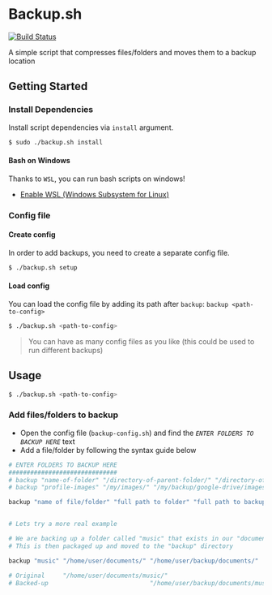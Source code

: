 # Backup.sh

[![Build Status](https://travis-ci.org/hmerritt/backup-script.svg?branch=master)](https://travis-ci.org/hmerritt/backup-script)

A simple script that compresses files/folders and moves them to a backup location




## Getting Started


### Install Dependencies
Install script dependencies via `install` argument.

```bash
$ sudo ./backup.sh install
```

#### Bash on Windows
Thanks to `WSL`, you can run bash scripts on windows!

- [Enable WSL (Windows Subsystem for Linux)](https://docs.microsoft.com/en-us/windows/wsl/install-win10)


### Config file
#### Create config
In order to add backups, you need to create a separate config file.
```bash
$ ./backup.sh setup
```

#### Load config
You can load the config file by adding its path after `backup`: `backup <path-to-config>`
```bash
$ ./backup.sh <path-to-config>
```
> You can have as many config files as you like (this could be used to run different backups)




## Usage

```bash
$ ./backup.sh <path-to-config>
```

### Add files/folders to backup

- Open the config file (`backup-config.sh`) and find the *`ENTER FOLDERS TO BACKUP HERE`* text
- Add a file/folder by following the syntax guide below

```bash
# ENTER FOLDERS TO BACKUP HERE
##############################
# backup "name-of-folder" "/directory-of-parent-folder/" "/directory-of-parent-backup-folder/"
# backup "profile-images" "/my/images/" "/my/backup/google-drive/images/"

backup "name of file/folder" "full path to folder" "full path to backup location"


# Lets try a more real example

# We are backing up a folder called "music" that exists in our "documents" folder
# This is then packaged up and moved to the "backup" directory

backup "music" "/home/user/documents/" "/home/user/backup/documents/"

# Original     "/home/user/documents/music/"
# Backed-up                            "/home/user/backup/documents/music.tar.gz"
```
